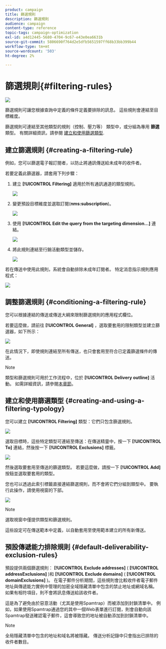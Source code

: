 ```yaml
---
product: campaign
title: 篩選規則
description: 篩選規則
audience: campaign
content-type: reference
topic-tags: campaign-optimization
exl-id: a4d12445-5680-4704-9c67-e43e0ea6631b
source-git-commit: 5806690f764d2e5dfb5651597ff68b33bb399b44
workflow-type: tm+mt
source-wordcount: '503'
ht-degree: 2%

---
```


# 篩選規則{#filtering-rules}

![](../../assets/common.svg)

篩選規則可讓您根據查詢中定義的條件定義要排除的訊息。 這些規則會連結至目標維度。

篩選規則可連結至其他類型的規則（控制、壓力等） 類型中，或分組為專用 **篩選** 類型。 有關詳細資訊，請參閱 [建立和使用篩選類型](#creating-and-using-a-filtering-typology).

## 建立篩選規則 {#creating-a-filtering-rule}

例如，您可以篩選電子報訂閱者，以防止將通訊傳送給未成年的收件者。

若要定義此篩選器，請套用下列步驟：

1. 建立 **[!UICONTROL Filtering]** 適用於所有通訊通道的類型規則。

   ![](assets/campaign_opt_create_filter_01.png)

1. 變更預設目標維度並選取訂閱(**nms:subscription**)。

   ![](assets/campaign_opt_create_filter_02.png)

1. 使用 **[!UICONTROL Edit the query from the targeting dimension...]** 連結。

   ![](assets/campaign_opt_create_filter_03.png)

1. 將此規則連結至行銷活動類型並儲存。

   ![](assets/campaign_opt_create_filter_04.png)

若在傳送中使用此規則，系統會自動排除未成年訂閱者。 特定消息指示規則應用程式：

![](assets/campaign_opt_create_filter_05.png)

## 調整篩選規則 {#conditioning-a-filtering-rule}

您可以根據連結的傳送或傳送大綱來限制篩選規則的應用程式欄位。

若要這麼做，請前往 **[!UICONTROL General]** ，選取要套用的限制類型並建立篩選器，如下所示：

![](assets/campaign_opt_create_filter_06.png)

在此情況下，即使規則連結至所有傳送，也只會套用至符合已定義篩選條件的傳送。

>[!NOTE]
>
>類型和篩選規則可用於工作流程中，位於 **[!UICONTROL Delivery outline]** 活動。 如需詳細資訊，請參閱[本章節](../../workflow/using/delivery-outline.md)。

## 建立和使用篩選類型 {#creating-and-using-a-filtering-typology}

您可以建立 **[!UICONTROL Filtering]** 類型：它們只包含篩選規則。

![](assets/campaign_opt_create_typo_filtering.png)

選取目標時，這些特定類型可連結至傳送：在傳送精靈中，按一下 **[!UICONTROL To]** 連結，然後按一下 **[!UICONTROL Exclusions]** 標籤。

![](assets/campaign_opt_apply_typo_filtering.png)

然後選取要套用至傳送的篩選類型。 若要這麼做，請按一下 **[!UICONTROL Add]** 按鈕並選取要套用的類型。

您也可以透過此索引標籤直接連結篩選規則，而不會將它們分組到類型中。 要執行此操作，請使用視窗的下部。

![](assets/campaign_opt_select_typo_filtering.png)

>[!NOTE]
>
>選取視窗中僅提供類型和篩選規則。
>
>這些設定可在傳送範本中定義，以自動套用至使用範本建立的所有新傳送。

## 預設傳遞能力排除規則 {#default-deliverability-exclusion-rules}

預設提供兩個篩選規則： **[!UICONTROL Exclude addresses]** ( **[!UICONTROL addressExclusions]** )和 **[!UICONTROL Exclude domains]** ( **[!UICONTROL domainExclusions]** )。 在電子郵件分析期間，這些規則會比較收件者電子郵件地址與傳遞能力實例中管理的加密全域隱藏清單中包含的禁止地址或網域名稱。 如果有相符項目，則不會將訊息傳送給該收件者。

這是為了避免由於惡意活動（尤其是使用Spamtrap）而被添加到封鎖清單中。 例如，如果使用Spamtrap通過您的其中一個Web表單進行訂閱，則會自動向該Spamtrap發送確認電子郵件，這會導致您的地址被自動添加到封鎖清單中。

>[!NOTE]
>
>全局隱藏清單中包含的地址和域名將被隱藏。 傳送分析記錄中只會指出已排除的收件者數目。
